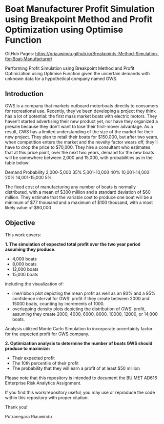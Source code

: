 # Boat Manufacturer Profit Simulation using Breakpoint Method and Profit Optimization using Optimise Function

GitHub Pages: https://priauwindu.github.io/Breakpoints-Method-Simulation-for-Boat-Manufacturer/

Performing Profit Simulation using Breakpoint Method and Profit Optimization using Optimise Function given the uncertain demands with unknown data for a hypothetical company named GWS. 

## Introduction

GWS is a company that markets outboard motorboats directly to consumers for recreational use. Recently, they’ve been developing a project they think has a lot of potential: the first mass market boats with electric motors. They haven’t started advertising their new product yet, nor have they organized a presale because they don’t want to lose their first-mover advantage. As a result, GWS has a limited understanding of the size of the market for their new project. They plan to retail their boats for $150,000, but after two years, when competition enters the market and the novelty factor wears off, they’ll have to drop the price to $70,000. They hire a consultant who estimates that at this price point, over the next two years, demand for the new boats will be somewhere between 2,000 and 15,000, with probabilities as in the table below:

Demand	Probability
2,000-5,000	35%
5,001-10,000	40%
10,001-14,000	20%
14,001-15,000	5%

The fixed cost of manufacturing any number of boats is normally distributed, with a mean of $300 million and a standard deviation of $60 million. They estimate that the variable cost to produce one boat will be a minimum of $77 thousand and a maximum of $100 thousand, with a most likely value of $90,000

## Objective

This work covers: 

**1. The simulation of expected total profit over the two year period assuming they produce.** 

- 4,000 boats
- 8,000 boats
- 12,000 boats
- 15,000 boats

including the visualization of: 
- line/ribbon plot depicting the mean profit as well as an 80% and a 95% confidence interval for GWS’ profit if they create between 2000 and 15000 boats, counting by increments of 1000.
- overlapping density plots depicting the distribution of GWS’ profit, assuming they create 2000, 4000, 6000, 8000, 10000, 12000, or 14,000 boats.

Analysis utilized Monte Carlo Simulation to incorporate uncertainty factor for the expected profit for GWS company.

**2. Optimization analysis to determine the number of boats GWS should produce to maximize:**
- Their expected profit
- The 10th percentile of their profit
- The probability that they will earn a profit of at least $50 million

Please note that this repository is intended to document the BU MET AD616 Enterprise Risk Analytics Assignment.

If you find this work/repository useful, you may use or reproduce the code within this repository with proper citation.

Thank you!

Putranegara Riauwindu




